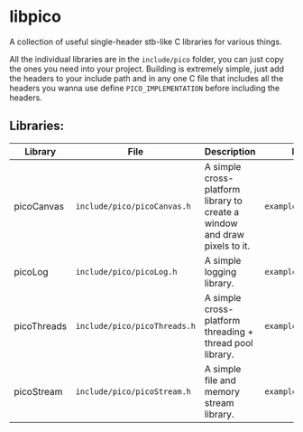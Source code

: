 # libpico
A collection of useful single-header stb-like C libraries for various things.

All the individual libraries are in the `include/pico` folder, you can just copy the ones you need into your project.
Building is extremely simple, just add the headers to your include path and in any one C file that includes all the 
headers you wanna use define `PICO_IMPLEMENTATION` before including the headers.

## Libraries:

| Library | File | Description | Example |
|---------|------|-------------|---------|
| picoCanvas | `include/pico/picoCanvas.h` | A simple cross-platform library to create a window and draw pixels to it. | `examples/picoCanvas` |
| picoLog | `include/pico/picoLog.h` | A simple logging library. | `examples/picoLog` |
| picoThreads | `include/pico/picoThreads.h` | A simple cross-platform threading + thread pool library. | `examples/picoThreads` |
| picoStream | `include/pico/picoStream.h` | A simple file and memory stream library. | `examples/picoStream` |